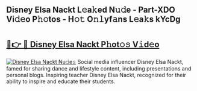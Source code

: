 ## Disney Elsa Nackt L𝚎a𝚔ed N𝚞𝚍e - Part-XDO Vi𝚍𝚎o P𝚑𝚘tos - H𝚘𝚝 O𝚗𝚕yf𝚊ns L𝚎a𝚔s kYcDg

# <h2><a href="http://kf1ijy.oniu.top/?m=Disney+Elsa+Nackt">🔗👉 🔴 Disney Elsa Nackt P𝚑ot𝚘𝚜 V𝚒d𝚎o</a></h2>

[![Disney Elsa Nackt Nu𝚍e𝚜](https://i.imgur.com/0qMVB7G.gif)](http://kf1ijy.oniu.top/?m=Disney+Elsa+Nackt)
Social media influencer Disney Elsa Nackt, famed for sharing dance and lifestyle content, including presentations and personal blogs. Inspiring teacher Disney Elsa Nackt, recognized for their ability to inspire and educate their students.  
